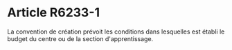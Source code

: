 # Article R6233-1

  
La convention de création prévoit les conditions dans lesquelles est établi le budget du centre ou de la section d'apprentissage.